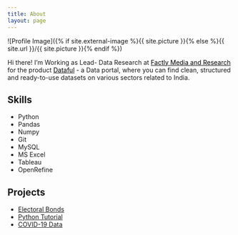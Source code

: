 ```yaml
---
title: About
layout: page
---
```

![Profile Image]({% if site.external-image %}{{ site.picture }}{% else %}{{ site.url }}/{{ site.picture }}{% endif %})

<p>Hi there! I’m Working as Lead- Data Research at <a style=" color: black; " href="http://factlymedia.com/" target="_BLANK">Factly Media and Research</a> for the product 
<a style=" color: black; " href="https://dataful.in/" target="_BLANK">Dataful</a> - a Data portal, where you can find clean, structured and ready-to-use datasets on various sectors related to India.</p>


<h2>Skills</h2>

<ul class="skill-list">
	<li>Python</li>
	<li>Pandas</li>
	<li>Numpy</li>
	<li>Git</li>
	<li>MySQL</li>
    <li>MS Excel</li>
    <li>Tableau</li>
    <li>OpenRefine</li>
</ul>

<h2>Projects</h2>

<ul>
	<li><a href="https://github.com/saisantoshv3/electoral_bonds">Electoral Bonds</a></li>
	<li><a href="https://github.com/saisantoshv3/python_tutorial">Python Tutorial</a></li>
	<li><a href="https://github.com/saisantoshv3/covid-19-india">COVID-19 Data</a></li>
</ul>
